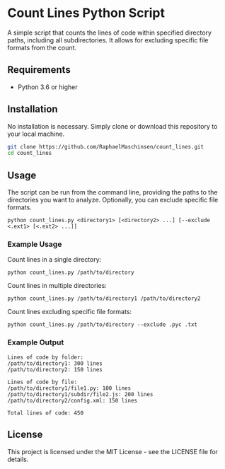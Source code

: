# Count Lines Python Script

A simple script that counts the lines of code within specified directory paths, including all subdirectories. It allows for excluding specific file formats from the count.

## Requirements
- Python 3.6 or higher

## Installation
No installation is necessary. Simply clone or download this repository to your local machine.

```bash
git clone https://github.com/RaphaelMaschinsen/count_lines.git
cd count_lines
```

## Usage
The script can be run from the command line, providing the paths to the directories you want to analyze. Optionally, you can exclude specific file formats.

```
python count_lines.py <directory1> [<directory2> ...] [--exclude <.ext1> [<.ext2> ...]]
```

### Example Usage
Count lines in a single directory:

```
python count_lines.py /path/to/directory
```

Count lines in multiple directories:
```
python count_lines.py /path/to/directory1 /path/to/directory2
```

Count lines excluding specific file formats:
```
python count_lines.py /path/to/directory --exclude .pyc .txt
```

### Example Output
```
Lines of code by folder:
/path/to/directory1: 300 lines
/path/to/directory2: 150 lines

Lines of code by file:
/path/to/directory1/file1.py: 100 lines
/path/to/directory1/subdir/file2.js: 200 lines
/path/to/directory2/config.xml: 150 lines

Total lines of code: 450
```

## License
This project is licensed under the MIT License - see the LICENSE file for details.
